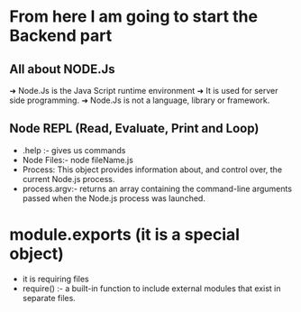 # From here I am going to start the Backend part
## All about NODE.Js

➜ Node.Js is the Java Script runtime environment
➜ It is used for server side programming.
➜ Node.Js is not a language, library or framework.

## Node REPL (Read, Evaluate, Print and Loop)
* .help :- gives us commands
* Node Files:- node fileName.js
* Process: This object provides  information about, and control over, the current Node.js process.
* process.argv:- returns an array containing the command-line arguments passed when the Node.js process was launched.

# module.exports (it is a special object)
* it is requiring files
* require() :- a built-in function to include external modules that exist in separate files.